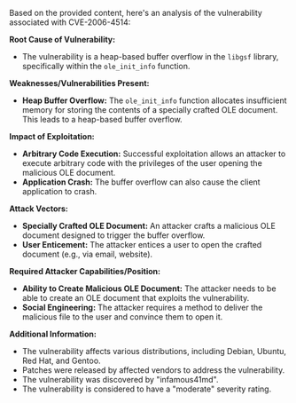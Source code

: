 Based on the provided content, here's an analysis of the vulnerability associated with CVE-2006-4514:

**Root Cause of Vulnerability:**
- The vulnerability is a heap-based buffer overflow in the `libgsf` library, specifically within the `ole_init_info` function.

**Weaknesses/Vulnerabilities Present:**
- **Heap Buffer Overflow:** The `ole_init_info` function allocates insufficient memory for storing the contents of a specially crafted OLE document. This leads to a heap-based buffer overflow.

**Impact of Exploitation:**
- **Arbitrary Code Execution:** Successful exploitation allows an attacker to execute arbitrary code with the privileges of the user opening the malicious OLE document.
- **Application Crash:** The buffer overflow can also cause the client application to crash.

**Attack Vectors:**
- **Specially Crafted OLE Document:** An attacker crafts a malicious OLE document designed to trigger the buffer overflow.
- **User Enticement:** The attacker entices a user to open the crafted document (e.g., via email, website).

**Required Attacker Capabilities/Position:**
- **Ability to Create Malicious OLE Document:** The attacker needs to be able to create an OLE document that exploits the vulnerability.
- **Social Engineering:** The attacker requires a method to deliver the malicious file to the user and convince them to open it.

**Additional Information:**
- The vulnerability affects various distributions, including Debian, Ubuntu, Red Hat, and Gentoo.
- Patches were released by affected vendors to address the vulnerability.
- The vulnerability was discovered by "infamous41md".
- The vulnerability is considered to have a "moderate" severity rating.